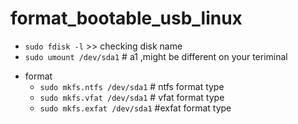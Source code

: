 # format_bootable_usb_linux
 - `sudo fdisk -l` >> checking disk name 
 - `sudo umount /dev/sda1` # a1 ,might be different on your teriminal 
 * format  
    - `sudo mkfs.ntfs /dev/sda1` # ntfs format type
    - `sudo mkfs.vfat /dev/sda1` # vfat format type
    - `sudo mkfs.exfat /dev/sda1` #exfat format type
